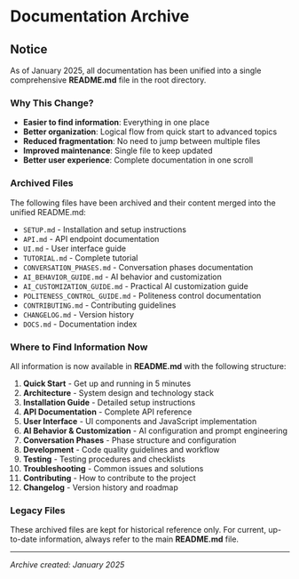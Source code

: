 # Documentation Archive

## Notice

As of January 2025, all documentation has been unified into a single comprehensive **README.md** file in the root directory.

### Why This Change?

- **Easier to find information**: Everything in one place
- **Better organization**: Logical flow from quick start to advanced topics
- **Reduced fragmentation**: No need to jump between multiple files
- **Improved maintenance**: Single file to keep updated
- **Better user experience**: Complete documentation in one scroll

### Archived Files

The following files have been archived and their content merged into the unified README.md:

- `SETUP.md` - Installation and setup instructions
- `API.md` - API endpoint documentation
- `UI.md` - User interface guide
- `TUTORIAL.md` - Complete tutorial
- `CONVERSATION_PHASES.md` - Conversation phases documentation
- `AI_BEHAVIOR_GUIDE.md` - AI behavior and customization
- `AI_CUSTOMIZATION_GUIDE.md` - Practical AI customization guide
- `POLITENESS_CONTROL_GUIDE.md` - Politeness control documentation
- `CONTRIBUTING.md` - Contributing guidelines
- `CHANGELOG.md` - Version history
- `DOCS.md` - Documentation index

### Where to Find Information Now

All information is now available in **README.md** with the following structure:

1. **Quick Start** - Get up and running in 5 minutes
2. **Architecture** - System design and technology stack
3. **Installation Guide** - Detailed setup instructions
4. **API Documentation** - Complete API reference
5. **User Interface** - UI components and JavaScript implementation
6. **AI Behavior & Customization** - AI configuration and prompt engineering
7. **Conversation Phases** - Phase structure and configuration
8. **Development** - Code quality guidelines and workflow
9. **Testing** - Testing procedures and checklists
10. **Troubleshooting** - Common issues and solutions
11. **Contributing** - How to contribute to the project
12. **Changelog** - Version history and roadmap

### Legacy Files

These archived files are kept for historical reference only. For current, up-to-date information, always refer to the main **README.md** file.

---

*Archive created: January 2025*
